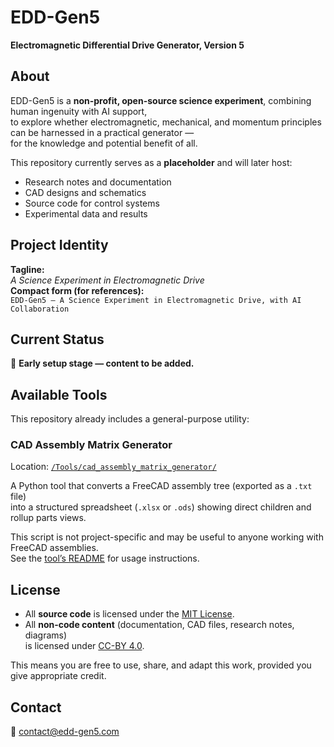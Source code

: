 # EDD-Gen5  
**Electromagnetic Differential Drive Generator, Version 5**

## About  
EDD-Gen5 is a **non-profit, open-source science experiment**, combining human ingenuity with AI support,  
to explore whether electromagnetic, mechanical, and momentum principles can be harnessed in a practical generator —  
for the knowledge and potential benefit of all.

This repository currently serves as a **placeholder** and will later host:  
- Research notes and documentation  
- CAD designs and schematics  
- Source code for control systems  
- Experimental data and results  

## Project Identity  
**Tagline:**  
*A Science Experiment in Electromagnetic Drive*  
**Compact form (for references):**  
`EDD-Gen5 — A Science Experiment in Electromagnetic Drive, with AI Collaboration`  

## Current Status  
 **Early setup stage — content to be added.**  

## Available Tools  
This repository already includes a general-purpose utility:  

### CAD Assembly Matrix Generator  
Location: [`/Tools/cad_assembly_matrix_generator/`](Tools/cad_assembly_matrix_generator/)  

A Python tool that converts a FreeCAD assembly tree (exported as a `.txt` file)  
into a structured spreadsheet (`.xlsx` or `.ods`) showing direct children and rollup parts views.  

This script is not project-specific and may be useful to anyone working with FreeCAD assemblies.  
See the [tool’s README](Tools/cad_assembly_matrix_generator/README.md) for usage instructions.  

## License  

- All **source code** is licensed under the [MIT License](LICENSE).  
- All **non-code content** (documentation, CAD files, research notes, diagrams)  
  is licensed under [CC-BY 4.0](LICENSE-CC-BY.md).  

This means you are free to use, share, and adapt this work, provided you give appropriate credit.  

## Contact  
 contact@edd-gen5.com  
